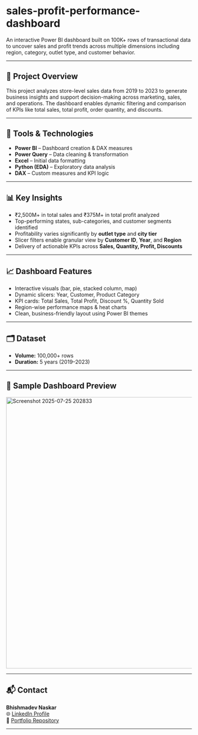 # sales-profit-performance-dashboard

An interactive Power BI dashboard built on 100K+ rows of transactional data to uncover sales and profit trends across multiple dimensions including region, category, outlet type, and customer behavior.

---

## 📌 Project Overview

This project analyzes store-level sales data from 2019 to 2023 to generate business insights and support decision-making across marketing, sales, and operations. The dashboard enables dynamic filtering and comparison of KPIs like total sales, total profit, order quantity, and discounts.

---

## 🧰 Tools & Technologies

- **Power BI** – Dashboard creation & DAX measures  
- **Power Query** – Data cleaning & transformation  
- **Excel** – Initial data formatting  
- **Python (EDA)** – Exploratory data analysis  
- **DAX** – Custom measures and KPI logic

---

## 📊 Key Insights

- ₹2,500M+ in total sales and ₹375M+ in total profit analyzed  
- Top-performing states, sub-categories, and customer segments identified  
- Profitability varies significantly by **outlet type** and **city tier**  
- Slicer filters enable granular view by **Customer ID**, **Year**, and **Region**  
- Delivery of actionable KPIs across **Sales, Quantity, Profit, Discounts**

---

## 📈 Dashboard Features

- Interactive visuals (bar, pie, stacked column, map)  
- Dynamic slicers: Year, Customer, Product Category  
- KPI cards: Total Sales, Total Profit, Discount %, Quantity Sold  
- Region-wise performance maps & heat charts  
- Clean, business-friendly layout using Power BI themes

---

## 🗂️ Dataset

- **Volume:** 100,000+ rows  
- **Duration:** 5 years (2019–2023)

---

## 📸 Sample Dashboard Preview

<img width="1310" height="735" alt="Screenshot 2025-07-25 202833" src="https://github.com/user-attachments/assets/ed411e93-f195-4190-8c49-3b956e0eaa7b" />


---

## 📬 Contact

**Bhishmadev Naskar**  
🌐 [LinkedIn Profile](https://www.linkedin.com/in/bhishmadevnaskar)  
📁 [Portfolio Repository](https://github.com/Bhishmadev2003)

---
